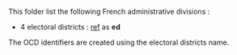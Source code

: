 This folder list the following French administrative divisions :

* 4 electoral districts :
  [ref](https://elections.public.lu/en/systeme-electoral/legislatives-mode-emploi/principes.html)
  as **ed**

The OCD identifiers are created using the electoral districts name.
